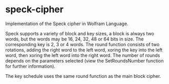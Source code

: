 # speck-cipher
Implementation of the Speck cipher in Wolfram Language.

Speck supports a variety of block and key sizes, a block is always two words, but the words may be 16, 24, 32, 48 or 64 bits in size. The corresponding key is 2, 3 or 4 words. The round function consists of two rotations, adding the right word to the left word, xoring the key into the left word, then xoring the left word into the right word.
The number of rounds depends on the parameters selected (view the SetRoundsNumber function for further information).

The key schedule uses the same round function as the main block cipher.
